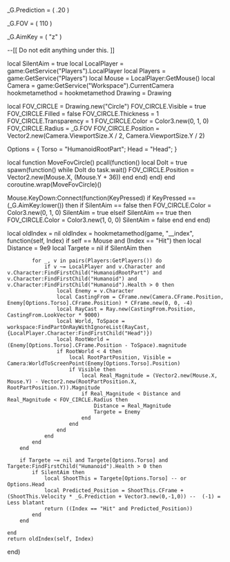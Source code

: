 _G.Prediction =  (  .20  )

_G.FOV =  (  110  )

_G.AimKey =  (  "z"  )


--[[
	Do not edit anything under this.
]]

local SilentAim = true
local LocalPlayer = game:GetService("Players").LocalPlayer
local Players = game:GetService("Players")
local Mouse = LocalPlayer:GetMouse()
local Camera = game:GetService("Workspace").CurrentCamera
hookmetamethod = hookmetamethod
Drawing = Drawing

local FOV_CIRCLE = Drawing.new("Circle")
FOV_CIRCLE.Visible = true
FOV_CIRCLE.Filled = false
FOV_CIRCLE.Thickness = 1
FOV_CIRCLE.Transparency = 1
FOV_CIRCLE.Color = Color3.new(0, 1, 0)
FOV_CIRCLE.Radius = _G.FOV
FOV_CIRCLE.Position = Vector2.new(Camera.ViewportSize.X / 2, Camera.ViewportSize.Y / 2)

Options = {
	Torso = "HumanoidRootPart";
	Head = "Head";
}

local function MoveFovCircle()
	pcall(function()
		local DoIt = true
		spawn(function()
			while DoIt do task.wait()
				FOV_CIRCLE.Position = Vector2.new(Mouse.X, (Mouse.Y + 36))
			end
		end)
	end)
end coroutine.wrap(MoveFovCircle)()

Mouse.KeyDown:Connect(function(KeyPressed)
	if KeyPressed == (_G.AimKey:lower()) then
		if SilentAim == false then
			FOV_CIRCLE.Color = Color3.new(0, 1, 0)
			SilentAim = true
		elseif SilentAim == true then
			FOV_CIRCLE.Color = Color3.new(1, 0, 0)
			SilentAim = false
		end
	end
end)

local oldIndex = nil 
oldIndex = hookmetamethod(game, "__index", function(self, Index)
	if self == Mouse and (Index == "Hit") then 
		local Distance = 9e9
		local Targete = nil
		if SilentAim then
			
			for _, v in pairs(Players:GetPlayers()) do 
				if v ~= LocalPlayer and v.Character and v.Character:FindFirstChild("HumanoidRootPart") and v.Character:FindFirstChild("Humanoid") and v.Character:FindFirstChild("Humanoid").Health > 0 then
					local Enemy = v.Character	
					local CastingFrom = CFrame.new(Camera.CFrame.Position, Enemy[Options.Torso].CFrame.Position) * CFrame.new(0, 0, -4)
					local RayCast = Ray.new(CastingFrom.Position, CastingFrom.LookVector * 9000)
					local World, ToSpace = workspace:FindPartOnRayWithIgnoreList(RayCast, {LocalPlayer.Character:FindFirstChild("Head")})
					local RootWorld = (Enemy[Options.Torso].CFrame.Position - ToSpace).magnitude
					if RootWorld < 4 then
						local RootPartPosition, Visible = Camera:WorldToScreenPoint(Enemy[Options.Torso].Position)
						if Visible then
							local Real_Magnitude = (Vector2.new(Mouse.X, Mouse.Y) - Vector2.new(RootPartPosition.X, RootPartPosition.Y)).Magnitude
							if Real_Magnitude < Distance and Real_Magnitude < FOV_CIRCLE.Radius then
								Distance = Real_Magnitude
								Targete = Enemy
							end
						end
					end
				end
			end
		end
		
		if Targete ~= nil and Targete[Options.Torso] and Targete:FindFirstChild("Humanoid").Health > 0 then
			if SilentAim then
				local ShootThis = Targete[Options.Torso] -- or Options.Head
				local Predicted_Position = ShootThis.CFrame + (ShootThis.Velocity * _G.Prediction + Vector3.new(0,-1,0)) --  (-1) = Less blatant
				return ((Index == "Hit" and Predicted_Position))
			end
		end
		
	end
	return oldIndex(self, Index)
end)
